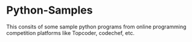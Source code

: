 # Python-Samples
This consits of some sample python programs from online programming competition platforms like Topcoder, codechef, etc.
